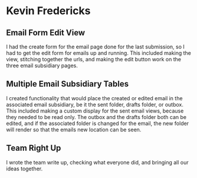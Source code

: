 # Kevin Fredericks

## Email Form Edit View
I had the create form for the email page done for the last submission, so I had to get the edit form for emails up and running. This included making the view, stitching together the urls, and making the edit button work on the three email subsidiary pages.

## Multiple Email Subsidiary Tables
I created functionality that would place the created or edited email in the associated email subsidiary, be it the sent folder, drafts folder, or outbox. This included making a custom display for the sent email views, because they needed to be read only. The outbox and the drafts folder both can be edited, and if the associated folder is changed for the email, the new folder will render so that the emails new location can be seen.


## Team Right Up
I wrote the team write up, checking what everyone did, and bringing all our ideas together.